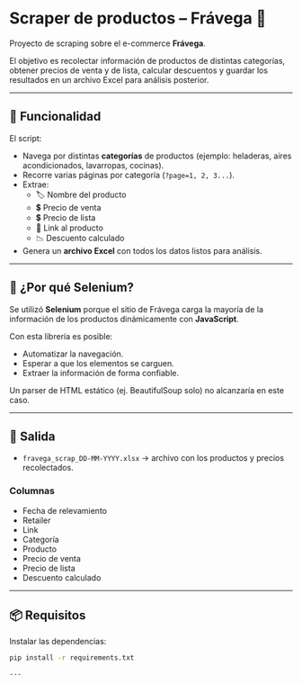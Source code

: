 # Scraper de productos – Frávega 🛒

Proyecto de scraping sobre el e-commerce **Frávega**.  

El objetivo es recolectar información de productos de distintas categorías, obtener precios de venta y de lista, calcular descuentos y guardar los resultados en un archivo Excel para análisis posterior.

---

## 🚀 Funcionalidad

El script:
- Navega por distintas **categorías** de productos (ejemplo: heladeras, aires acondicionados, lavarropas, cocinas).
- Recorre varias páginas por categoría (`?page=1, 2, 3...`).
- Extrae:
  - 🏷️ Nombre del producto  
  - 💲 Precio de venta  
  - 💲 Precio de lista  
  - 🔗 Link al producto  
  - 📉 Descuento calculado
- Genera un **archivo Excel** con todos los datos listos para análisis.

---

## 🤔 ¿Por qué Selenium?

Se utilizó **Selenium** porque el sitio de Frávega carga la mayoría de la información de los productos dinámicamente con **JavaScript**.  

Con esta librería es posible:
- Automatizar la navegación.  
- Esperar a que los elementos se carguen.  
- Extraer la información de forma confiable.  

Un parser de HTML estático (ej. BeautifulSoup solo) no alcanzaría en este caso.

---

## 📂 Salida

- `fravega_scrap_DD-MM-YYYY.xlsx` → archivo con los productos y precios recolectados.

### Columnas
- Fecha de relevamiento  
- Retailer  
- Link  
- Categoría  
- Producto  
- Precio de venta  
- Precio de lista  
- Descuento calculado  

---

## 📦 Requisitos

Instalar las dependencias:

```bash
pip install -r requirements.txt

---


